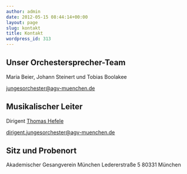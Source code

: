 ```yaml
---
author: admin
date: 2012-05-15 08:44:14+00:00
layout: page
slug: kontakt
title: Kontakt
wordpress_id: 313
---
```


## Unser Orchestersprecher-Team

Maria Beier, Johann Steinert und Tobias Boolakee

[jungesorchester@agv-muenchen.de](mailto:jungesorchester@agv-muenchen.de)
## Musikalischer Leiter

Dirigent [Thomas Hefele](/musik-und-theater/junges-orchester/dirigent/)

[dirigent.jungesorchester@agv-muenchen.de](mailto:dirigent.jungesorchester@agv-muenchen.de)
## Sitz und Probenort

Akademischer Gesangverein München
Ledererstraße 5
80331 München
